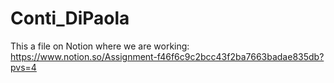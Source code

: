 # Conti_DiPaola

This a file on Notion where we are working:
https://www.notion.so/Assignment-f46f6c9c2bcc43f2ba7663badae835db?pvs=4
